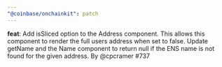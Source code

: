 ```yaml
---
"@coinbase/onchainkit": patch
---
```


**feat**: Add isSliced option to the Address component. This allows this component to render the full users address when set to false. Update getName and the Name component to return null if the ENS name is not found for the given address. By @cpcramer #737
